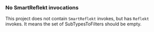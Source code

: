 ### No SmartReflekt invocations

This project does not contain `SmartReflekt` invokes, but has `Reflekt` invokes. 
It means the set of SubTypesToFilters should be empty.
